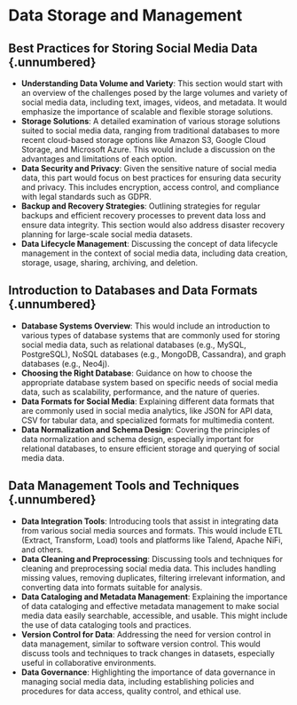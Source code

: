 # Data Storage and Management

## Best Practices for Storing Social Media Data {.unnumbered}
- **Understanding Data Volume and Variety**: This section would start with an overview of the challenges posed by the large volumes and variety of social media data, including text, images, videos, and metadata. It would emphasize the importance of scalable and flexible storage solutions.
- **Storage Solutions**: A detailed examination of various storage solutions suited to social media data, ranging from traditional databases to more recent cloud-based storage options like Amazon S3, Google Cloud Storage, and Microsoft Azure. This would include a discussion on the advantages and limitations of each option.
- **Data Security and Privacy**: Given the sensitive nature of social media data, this part would focus on best practices for ensuring data security and privacy. This includes encryption, access control, and compliance with legal standards such as GDPR.
- **Backup and Recovery Strategies**: Outlining strategies for regular backups and efficient recovery processes to prevent data loss and ensure data integrity. This section would also address disaster recovery planning for large-scale social media datasets.
- **Data Lifecycle Management**: Discussing the concept of data lifecycle management in the context of social media data, including data creation, storage, usage, sharing, archiving, and deletion.

## Introduction to Databases and Data Formats {.unnumbered}
- **Database Systems Overview**: This would include an introduction to various types of database systems that are commonly used for storing social media data, such as relational databases (e.g., MySQL, PostgreSQL), NoSQL databases (e.g., MongoDB, Cassandra), and graph databases (e.g., Neo4j).
- **Choosing the Right Database**: Guidance on how to choose the appropriate database system based on specific needs of social media data, such as scalability, performance, and the nature of queries.
- **Data Formats for Social Media**: Explaining different data formats that are commonly used in social media analytics, like JSON for API data, CSV for tabular data, and specialized formats for multimedia content.
- **Data Normalization and Schema Design**: Covering the principles of data normalization and schema design, especially important for relational databases, to ensure efficient storage and querying of social media data.

## Data Management Tools and Techniques {.unnumbered}
- **Data Integration Tools**: Introducing tools that assist in integrating data from various social media sources and formats. This would include ETL (Extract, Transform, Load) tools and platforms like Talend, Apache NiFi, and others.
- **Data Cleaning and Preprocessing**: Discussing tools and techniques for cleaning and preprocessing social media data. This includes handling missing values, removing duplicates, filtering irrelevant information, and converting data into formats suitable for analysis.
- **Data Cataloging and Metadata Management**: Explaining the importance of data cataloging and effective metadata management to make social media data easily searchable, accessible, and usable. This might include the use of data cataloging tools and practices.
- **Version Control for Data**: Addressing the need for version control in data management, similar to software version control. This would discuss tools and techniques to track changes in datasets, especially useful in collaborative environments.
- **Data Governance**: Highlighting the importance of data governance in managing social media data, including establishing policies and procedures for data access, quality control, and ethical use.
